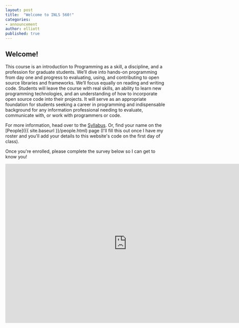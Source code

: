 ```yaml
---
layout: post
title:  "Welcome to INLS 560!"
categories:
- announcement
author: elliott
published: true
---
```


## Welcome!

This course is an introduction to Programming as a skill, a discipline, and a profession for graduate students.  We’ll dive into hands-on programming from day one and progress to evaluating, using, and contributing to open source libraries and frameworks.  We’ll focus equally on reading and writing code.  Students will leave the course with real skills, an ability to learn new programming technologies, and an understanding of how to incorporate open source code into their projects.  It will serve as an appropriate foundation for students seeking a career in programming and indispensable background for any information professional needing to evaluate, communicate with, or work with programmers or code.

For more information, head over to the [Syllabus]({{site.baseurl}}/syllabus.html).  Or, find your name on the [People]({{ site.baseurl }}/people.html) page (I'll fill this out once I have my roster and you'll add your details to this website's code on the first day of class).

Once you're enrolled, please complete the survey below so I can get to know you!

<iframe src="https://docs.google.com/forms/d/e/1FAIpQLSdCSvyYK9RUx0csI9k_PmoNX9Vs04pGQwtAGuf2kTRVVIx4Og/viewform?embedded=true" width="760" height="500" frameborder="0" marginheight="0" marginwidth="0">Loading...</iframe>